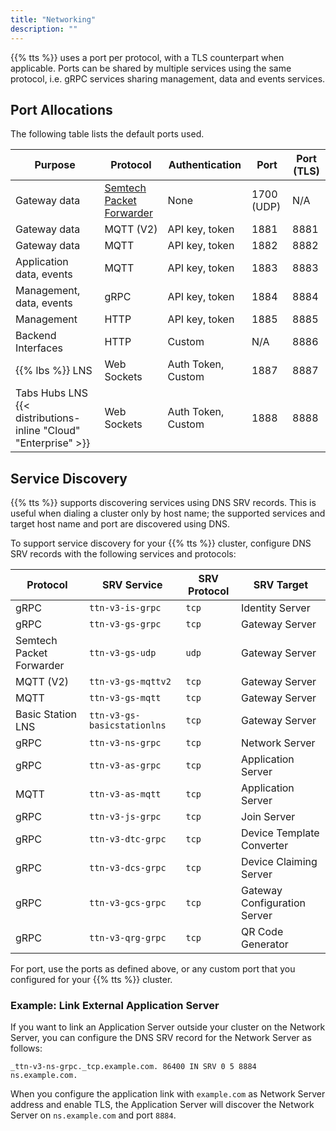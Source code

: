 ```yaml
---
title: "Networking"
description: ""
---
```


{{% tts %}} uses a port per protocol, with a TLS counterpart when applicable. Ports can be shared by multiple services using the same protocol, i.e. gRPC services sharing management, data and events services.

<!--more-->

## Port Allocations

The following table lists the default ports used.

| **Purpose** | **Protocol** | **Authentication** | **Port** | **Port (TLS)** |
| --- | --- | --- | --- | --- | 
| Gateway data | [Semtech Packet Forwarder](https://github.com/Lora-net/packet_forwarder/blob/master/PROTOCOL.TXT) | None | 1700 (UDP) | N/A |
| Gateway data | MQTT (V2) | API key, token | 1881 | 8881 |
| Gateway data | MQTT | API key, token | 1882 | 8882 |
| Application data, events | MQTT | API key, token | 1883 | 8883 |
| Management, data, events | gRPC | API key, token | 1884 | 8884 |
| Management | HTTP | API key, token | 1885 | 8885 |
| Backend Interfaces | HTTP | Custom | N/A | 8886 |
| {{% lbs %}} LNS | Web Sockets | Auth Token, Custom | 1887 | 8887 |
| Tabs Hubs LNS {{< distributions-inline "Cloud" "Enterprise" >}} | Web Sockets | Auth Token, Custom | 1888 | 8888 |

## Service Discovery

{{% tts %}} supports discovering services using DNS SRV records. This is useful when dialing a cluster only by host name; the supported services and target host name and port are discovered using DNS.

To support service discovery for your {{% tts %}} cluster, configure DNS SRV records with the following services and protocols:

| **Protocol** | **SRV Service** | **SRV Protocol** | **SRV Target** |
| --- | --- | --- | --- |
| gRPC | `ttn-v3-is-grpc` | `tcp` | Identity Server |
| gRPC | `ttn-v3-gs-grpc` | `tcp` | Gateway Server |
| Semtech Packet Forwarder | `ttn-v3-gs-udp` | `udp` | Gateway Server |
| MQTT (V2) | `ttn-v3-gs-mqttv2` | `tcp` | Gateway Server |
| MQTT | `ttn-v3-gs-mqtt` | `tcp` | Gateway Server |
| Basic Station LNS | `ttn-v3-gs-basicstationlns` | `tcp` | Gateway Server |
| gRPC | `ttn-v3-ns-grpc` | `tcp` | Network Server |
| gRPC | `ttn-v3-as-grpc` | `tcp` | Application Server |
| MQTT | `ttn-v3-as-mqtt` | `tcp` | Application Server |
| gRPC | `ttn-v3-js-grpc` | `tcp` | Join Server |
| gRPC | `ttn-v3-dtc-grpc` | `tcp` | Device Template Converter |
| gRPC | `ttn-v3-dcs-grpc` | `tcp` | Device Claiming Server |
| gRPC | `ttn-v3-gcs-grpc` | `tcp` | Gateway Configuration Server |
| gRPC | `ttn-v3-qrg-grpc` | `tcp` | QR Code Generator |

For port, use the ports as defined above, or any custom port that you configured for your {{% tts %}} cluster.

### Example: Link External Application Server

If you want to link an Application Server outside your cluster on the Network Server, you can configure the DNS SRV record for the Network Server as follows:

```
_ttn-v3-ns-grpc._tcp.example.com. 86400 IN SRV 0 5 8884 ns.example.com.
```

When you configure the application link with `example.com` as Network Server address and enable TLS, the Application Server will discover the Network Server on `ns.example.com` and port `8884`.
